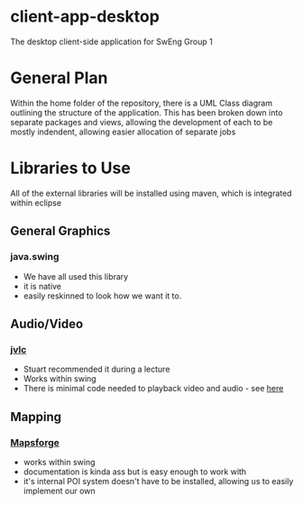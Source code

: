 # client-app-desktop
The desktop client-side application for SwEng Group 1

# General Plan
Within the home folder of the repository, there is a UML Class diagram outlining the structure of the application.
This has been broken down into separate packages and views, allowing the development of each to be mostly indendent, allowing easier allocation of separate jobs

# Libraries to Use
All of the external libraries will be installed using maven, which is integrated within eclipse 
## General Graphics
### java.swing 
- We have all used this library
- it is native
- easily reskinned to look how we want it to.

## Audio/Video
### [jvlc](https://github.com/caprica/vlcj)
- Stuart recommended it during a lecture 
- Works within swing 
- There is minimal code needed to playback video and audio - see [here](https://www.tutorialspoint.com/vlcj/)

## Mapping
### [Mapsforge](https://github.com/mapsforge/mapsforge)
- works within swing
- documentation is kinda ass but is easy enough to work with
- it's internal POI system doesn't have to be installed, allowing us to easily implement our own
